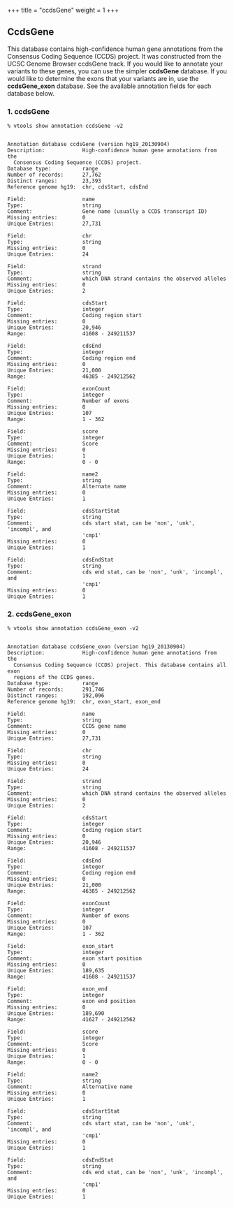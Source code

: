 
+++
title = "ccdsGene"
weight = 1
+++

## CcdsGene

This database contains high-confidence human gene annotations from the Consensus Coding Sequence (CCDS) project. It was constructed from the UCSC Genome Browser ccdsGene track. If you would like to annotate your variants to these genes, you can use the simpler **ccdsGene** database. If you would like to determine the exons that your variants are in, use the **ccdsGene_exon** database. See the available annotation fields for each database below. 



### 1. ccdsGene

    % vtools show annotation ccdsGene -v2
    

    Annotation database ccdsGene (version hg19_20130904)
    Description:            High-confidence human gene annotations from the
      Consensus Coding Sequence (CCDS) project.
    Database type:          range
    Number of records:      27,762
    Distinct ranges:        23,393
    Reference genome hg19:  chr, cdsStart, cdsEnd
    
    Field:                  name
    Type:                   string
    Comment:                Gene name (usually a CCDS transcript ID)
    Missing entries:        0
    Unique Entries:         27,731
    
    Field:                  chr
    Type:                   string
    Missing entries:        0
    Unique Entries:         24
    
    Field:                  strand
    Type:                   string
    Comment:                which DNA strand contains the observed alleles
    Missing entries:        0
    Unique Entries:         2
    
    Field:                  cdsStart
    Type:                   integer
    Comment:                Coding region start
    Missing entries:        0
    Unique Entries:         20,946
    Range:                  41608 - 249211537
    
    Field:                  cdsEnd
    Type:                   integer
    Comment:                Coding region end
    Missing entries:        0
    Unique Entries:         21,000
    Range:                  46385 - 249212562
    
    Field:                  exonCount
    Type:                   integer
    Comment:                Number of exons
    Missing entries:        0
    Unique Entries:         107
    Range:                  1 - 362
    
    Field:                  score
    Type:                   integer
    Comment:                Score
    Missing entries:        0
    Unique Entries:         1
    Range:                  0 - 0
    
    Field:                  name2
    Type:                   string
    Comment:                Alternate name
    Missing entries:        0
    Unique Entries:         1
    
    Field:                  cdsStartStat
    Type:                   string
    Comment:                cds start stat, can be 'non', 'unk', 'incompl', and
                            'cmp1'
    Missing entries:        0
    Unique Entries:         1
    
    Field:                  cdsEndStat
    Type:                   string
    Comment:                cds end stat, can be 'non', 'unk', 'incompl', and
                            'cmp1'
    Missing entries:        0
    Unique Entries:         1
    



### 2. ccdsGene_exon

    % vtools show annotation ccdsGene_exon -v2
    

    Annotation database ccdsGene_exon (version hg19_20130904)
    Description:            High-confidence human gene annotations from the
      Consensus Coding Sequence (CCDS) project. This database contains all exon
      regions of the CCDS genes.
    Database type:          range
    Number of records:      291,746
    Distinct ranges:        192,096
    Reference genome hg19:  chr, exon_start, exon_end
    
    Field:                  name
    Type:                   string
    Comment:                CCDS gene name
    Missing entries:        0
    Unique Entries:         27,731
    
    Field:                  chr
    Type:                   string
    Missing entries:        0
    Unique Entries:         24
    
    Field:                  strand
    Type:                   string
    Comment:                which DNA strand contains the observed alleles
    Missing entries:        0
    Unique Entries:         2
    
    Field:                  cdsStart
    Type:                   integer
    Comment:                Coding region start
    Missing entries:        0
    Unique Entries:         20,946
    Range:                  41608 - 249211537
    
    Field:                  cdsEnd
    Type:                   integer
    Comment:                Coding region end
    Missing entries:        0
    Unique Entries:         21,000
    Range:                  46385 - 249212562
    
    Field:                  exonCount
    Type:                   integer
    Comment:                Number of exons
    Missing entries:        0
    Unique Entries:         107
    Range:                  1 - 362
    
    Field:                  exon_start
    Type:                   integer
    Comment:                exon start position
    Missing entries:        0
    Unique Entries:         189,635
    Range:                  41608 - 249211537
    
    Field:                  exon_end
    Type:                   integer
    Comment:                exon end position
    Missing entries:        0
    Unique Entries:         189,690
    Range:                  41627 - 249212562
    
    Field:                  score
    Type:                   integer
    Comment:                Score
    Missing entries:        0
    Unique Entries:         1
    Range:                  0 - 0
    
    Field:                  name2
    Type:                   string
    Comment:                Alternative name
    Missing entries:        0
    Unique Entries:         1
    
    Field:                  cdsStartStat
    Type:                   string
    Comment:                cds start stat, can be 'non', 'unk', 'incompl', and
                            'cmp1'
    Missing entries:        0
    Unique Entries:         1
    
    Field:                  cdsEndStat
    Type:                   string
    Comment:                cds end stat, can be 'non', 'unk', 'incompl', and
                            'cmp1'
    Missing entries:        0
    Unique Entries:         1